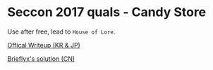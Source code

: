 # Seccon 2017 quals - Candy Store

Use after free, lead to `House of Lore`.

[Offical Writeup (KR & JP)](https://www.lazenca.net/display/TEC/Pwn%29+Online+candy+store%28400%29+-+Solved+by+4+Teams)

[Brieflyx's solution (CN)](http://brieflyx.me/2017/ctf-writeups/seccon-2017-online-candy-store/)